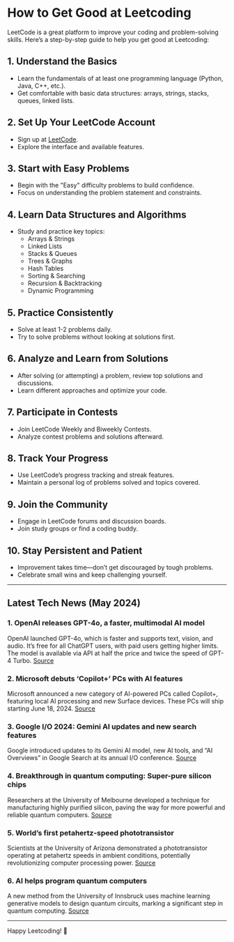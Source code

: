 # How to Get Good at Leetcoding

LeetCode is a great platform to improve your coding and problem-solving skills. Here’s a step-by-step guide to help you get good at Leetcoding:

## 1. Understand the Basics
- Learn the fundamentals of at least one programming language (Python, Java, C++, etc.).
- Get comfortable with basic data structures: arrays, strings, stacks, queues, linked lists.

## 2. Set Up Your LeetCode Account
- Sign up at [LeetCode](https://leetcode.com/).
- Explore the interface and available features.

## 3. Start with Easy Problems
- Begin with the "Easy" difficulty problems to build confidence.
- Focus on understanding the problem statement and constraints.

## 4. Learn Data Structures and Algorithms
- Study and practice key topics: 
  - Arrays & Strings
  - Linked Lists
  - Stacks & Queues
  - Trees & Graphs
  - Hash Tables
  - Sorting & Searching
  - Recursion & Backtracking
  - Dynamic Programming

## 5. Practice Consistently
- Solve at least 1-2 problems daily.
- Try to solve problems without looking at solutions first.

## 6. Analyze and Learn from Solutions
- After solving (or attempting) a problem, review top solutions and discussions.
- Learn different approaches and optimize your code.

## 7. Participate in Contests
- Join LeetCode Weekly and Biweekly Contests.
- Analyze contest problems and solutions afterward.

## 8. Track Your Progress
- Use LeetCode’s progress tracking and streak features.
- Maintain a personal log of problems solved and topics covered.

## 9. Join the Community
- Engage in LeetCode forums and discussion boards.
- Join study groups or find a coding buddy.

## 10. Stay Persistent and Patient
- Improvement takes time—don’t get discouraged by tough problems.
- Celebrate small wins and keep challenging yourself.

---

## Latest Tech News (May 2024)

### 1. OpenAI releases GPT-4o, a faster, multimodal AI model
OpenAI launched GPT-4o, which is faster and supports text, vision, and audio. It’s free for all ChatGPT users, with paid users getting higher limits. The model is available via API at half the price and twice the speed of GPT-4 Turbo. [Source](https://www.theverge.com/2024/5/13/24156345/openai-gpt-4o-chatgpt-voice-assistant)

### 2. Microsoft debuts ‘Copilot+’ PCs with AI features
Microsoft announced a new category of AI-powered PCs called Copilot+, featuring local AI processing and new Surface devices. These PCs will ship starting June 18, 2024. [Source](https://www.reuters.com/technology/microsoft-unveils-copilot-pcs-ai-features-2024-05-20/)

### 3. Google I/O 2024: Gemini AI updates and new search features
Google introduced updates to its Gemini AI model, new AI tools, and “AI Overviews” in Google Search at its annual I/O conference. [Source](https://www.cnbc.com/2024/05/14/google-io-2024-highlights.html)

### 4. Breakthrough in quantum computing: Super-pure silicon chips
Researchers at the University of Melbourne developed a technique for manufacturing highly purified silicon, paving the way for more powerful and reliable quantum computers. [Source](https://www.sciencedaily.com/releases/2024/05/240507150004.htm)

### 5. World’s first petahertz-speed phototransistor
Scientists at the University of Arizona demonstrated a phototransistor operating at petahertz speeds in ambient conditions, potentially revolutionizing computer processing power. [Source](https://www.sciencedaily.com/releases/2025/05/250519204533.htm)

### 6. AI helps program quantum computers
A new method from the University of Innsbruck uses machine learning generative models to design quantum circuits, marking a significant step in quantum computing. [Source](https://www.sciencedaily.com/releases/2024/05/240521124424.htm)

---

Happy Leetcoding! 🚀
